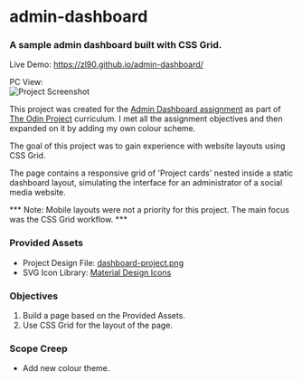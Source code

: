 # admin-dashboard
### A sample admin dashboard built with CSS Grid.

Live Demo:
https://zl90.github.io/admin-dashboard/

PC View:  
![Project Screenshot](https://zl90.github.io/admin-dashboard/images/project-screenshot.png)

This project was created for the [Admin Dashboard assignment](https://www.theodinproject.com/paths/full-stack-javascript/courses/intermediate-html-and-css/lessons/admin-dashboard) as part of [The Odin Project](https://www.theodinproject.com) curriculum. I met all the assignment objectives and then expanded on it by adding my own colour scheme.

The goal of this project was to gain experience with website layouts using CSS Grid.

The page contains a responsive grid of 'Project cards' nested inside a static dashboard layout, simulating the interface for an administrator of a social media website.

*** Note: Mobile layouts were not a priority for this project. The main focus was the CSS Grid workflow. ***

### Provided Assets

* Project Design File: [dashboard-project.png](https://cdn.statically.io/gh/TheOdinProject/curriculum/main/html_css/grid-lessons/project-dashboard/dashboard-project.png)
* SVG Icon Library: [Material Design Icons](https://materialdesignicons.com/)

### Objectives

1. Build a page based on the Provided Assets.
2. Use CSS Grid for the layout of the page.

### Scope Creep

* Add new colour theme.